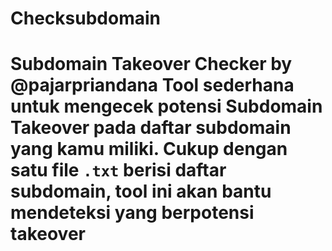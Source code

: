 # Checksubdomain
# Subdomain Takeover Checker by @pajarpriandana  Tool sederhana untuk mengecek potensi **Subdomain Takeover** pada daftar subdomain yang kamu miliki. Cukup dengan satu file `.txt` berisi daftar subdomain, tool ini akan bantu mendeteksi yang berpotensi takeover
